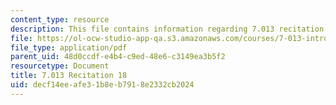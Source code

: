 ```yaml
---
content_type: resource
description: This file contains information regarding 7.013 recitation 18.
file: https://ol-ocw-studio-app-qa.s3.amazonaws.com/courses/7-013-introductory-biology-spring-2013/decf14eeafe31b8eb7918e2332cb2024_MIT7_013S12_Recitation_18.pdf
file_type: application/pdf
parent_uid: 48d0ccdf-e4b4-c9ed-48e6-c3149ea3b5f2
resourcetype: Document
title: 7.013 Recitation 18
uid: decf14ee-afe3-1b8e-b791-8e2332cb2024
---
```

